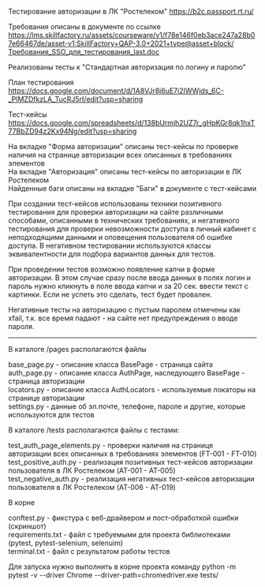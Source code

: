 
Тестирование авторизации в ЛК "Ростелеком" https://b2c.passport.rt.ru/

Требования описаны в документе по ссылке https://lms.skillfactory.ru/assets/courseware/v1/f78e146f0eb3ace247a28b07e66467de/asset-v1:SkillFactory+QAP-3.0+2021+type@asset+block/Требования_SSO_для_тестирования_last.doc 

Реализованы тесты к "Стандартная авторизация по логину и паролю"<br>

План тестирования https://docs.google.com/document/d/1A8VJr8j6uE7i2IWWjds_6C-_PlMZDfkzLA_TucRJ5rI/edit?usp=sharing

Тест-кейсы https://docs.google.com/spreadsheets/d/138bUrmjh2UZ7r_gHpKGr8qk1hxT77BbZD94z2Kx94Ng/edit?usp=sharing

На вкладке "Форма авторизации" описаны тест-кейсы по проверке наличия на странице авторизации всех описанных в требованиях элементов<br>
На вкладке "Авторизация" описаны тест-кейсы по авторизации в ЛК Ростелеком<br>
Найденные баги описаны на вкладке "Баги" в документе с тест-кейсами

При создании тест-кейсов использованы техники позитивного тестирования для проверки авторизации на сайте различными способами, описанными в технических требованиях, и негативного тестирования для проверки невозможности доступа в личный кабинет с неподходящими данными и оповещения пользователя об ошибке доступа. В негативном тестировании используются классы эквивалентности для подбора вариантов данных для тестов.

При проведении тестов возможно появление капчи в форме авторизации. В этом случае сразу после ввода данных в полях логин и пароль нужно кликнуть в поле ввода капчи и за 20 сек. ввести текст с картинки. Если не успеть это сделать, тест будет провален.

Негативные тесты на авторизацию с пустым паролем отмечены как xfail, т.к. все время падают - на сайте нет предупреждения о вводе пароля.

__________________________________________________________________________________________________________________________________

В каталоге /pages располагаются файлы

base_page.py - описание класса BasePage - страница сайта<br>
auth_page.py - описание класса AuthPage, наследующего BasePage - страница авторизации<br>
locators.py - описание класса AuthLocators - используемые локаторы на странице авторизации<br>
settings.py - данные об эл.почте, телефоне, пароле и другие, которые используются для тестов<br>

В каталоге /tests располагаются файлы с тестами:

test_auth_page_elements.py - проверки наличия на странице авторизации всех описанных в требованиях элементов (FT-001 - FT-010)<br>
test_positive_auth.py - реализация позитивных тест-кейсов авторизации пользователя в ЛК Ростелеком (AT-001 - AT-005)<br>
test_negative_auth.py - реализация негативных тест-кейсов авторизации пользователя в ЛК Ростелеком (AT-006 - AT-019)<br>

В корне

conftest.py - фикстура с веб-драйвером и пост-обработкой ошибки (скриншот)<br>
requirements.txt - файл с требуемыми для проекта библиотеками (pytest, pytest-selenium, selenuim)<br>
terminal.txt - файл с результатом работы тестов 

Для запуска нужно выполнить в корне проекта команду python -m pytest -v --driver Chrome --driver-path=chromedriver.exe tests/ 
